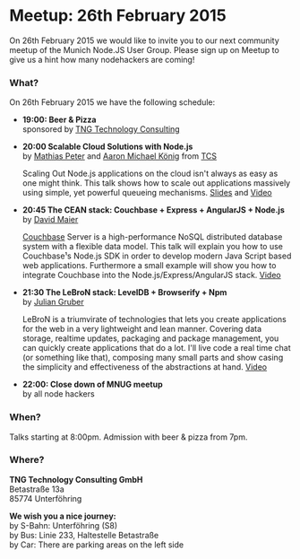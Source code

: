 # Meetup: 26th February 2015

On 26th February 2015 we would like to invite you to our next community meetup of the Munich Node.JS User Group. 
Please sign up on Meetup to give us a hint how many nodehackers are coming!

### What?

On 26th February 2015 we have the following schedule:


*   **19:00: Beer & Pizza**  
    sponsored by [TNG Technology Consulting](http://www.tngtech.com)
    
*   **20:00 Scalable Cloud Solutions with Node.js**  
    by [Mathias Peter](/speakers#mathiasp) and [Aaron Michael König](/speakers#aaronk) from [TCS](http://www.tcs.de/open-source.html)

    Scaling Out Node.js applications on the cloud isn't always as easy as one might think. 
    This talk shows how to scale out applications massively using simple, yet powerful queueing mechanisms. 
    [Slides](http://de.slideshare.net/mpneuried/scalable-cloud-solutions-with-nodejs) and [Video](http://youtu.be/KL5GnchGfzQ)
    
*   **20:45 The CEAN stack: Couchbase + Express + AngularJS + Node.js**  
    by [David Maier](/speakers#davidm)
    
    [Couchbase](http://www.couchbase.com/) Server is a high-performance NoSQL distributed database system with a flexible data model. 
    This talk will explain you how to use Couchbase¹s Node.js SDK in order to develop modern Java Script based web applications. 
    Furthermore a small example will show you how to integrate Couchbase into the Node.js/Express/AngularJS stack. 
    [Video](http://youtu.be/83OKLbdGjTs)
    
*   **21:30 The LeBroN stack: LevelDB + Browserify + Npm**  
    by [Julian Gruber](/speakers#juliang)
    
    LeBroN is a triumvirate of technologies that lets you create applications for the web in a very lightweight and lean manner. 
    Covering data storage, realtime updates, packaging and package management, you can quickly create applications that do a lot. 
    I'll live code a real time chat (or something like that),
    composing many small parts and show casing the simplicity and effectiveness of the abstractions at hand. 
    [Video](http://youtu.be/jo2h-jV9OjQ)
    
*   **22:00: Close down of MNUG meetup**  
    by all node hackers
    
### When?
 
Talks starting at 8:00pm. Admission with beer & pizza from 7pm.
 
### Where?

**TNG Technology Consulting GmbH**   
Betastraße 13a  
85774 Unterföhring  

**We wish you a nice journey:**  
by S-Bahn: Unterföhring (S8)  
by Bus: Linie 233, Haltestelle Betastraße  
by Car: There are parking areas on the left side

